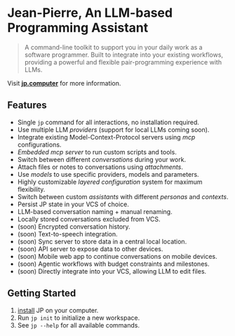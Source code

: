 # Jean-Pierre, An LLM-based Programming Assistant

> A command-line toolkit to support you in your daily work as a software
> programmer. Built to integrate into your existing workflows, providing a
> powerful and flexible pair-programming experience with LLMs.

Visit [**jp.computer**] for more information.

## Features

- Single `jp` command for all interactions, no installation required.
- Use multiple LLM _providers_ (support for local LLMs coming soon).
- Integrate existing Model-Context-Protocol servers using _mcp_ configurations.
- _Embedded mcp server_ to run custom scripts and tools.
- Switch between different _conversations_ during your work.
- Attach files or notes to conversations using _attachments_.
- Use _models_ to use specific providers, models and parameters.
- Highly customizable _layered configuration_ system for maximum flexibility.
- Switch between custom _assistants_ with different _personas_ and _contexts_.
- Persist JP state in your VCS of choice.
- LLM-based conversation naming + manual renaming.
- Locally stored conversations excluded from VCS.
- (soon) Encrypted conversation history.
- (soon) Text-to-speech integration.
- (soon) Sync server to store data in a central local location.
- (soon) API server to expose data to other devices.
- (soon) Mobile web app to continue conversations on mobile devices.
- (soon) Agentic workflows with budget constraints and milestones.
- (soon) Directly integrate into your VCS, allowing LLM to edit files.

## Getting Started

1. [install] JP on your computer.
2. Run `jp init` to initialize a new workspace.
3. See `jp --help` for all available commands.

[**jp.computer**]: https://jp.computer
[install]: https://jp.computer/installation
